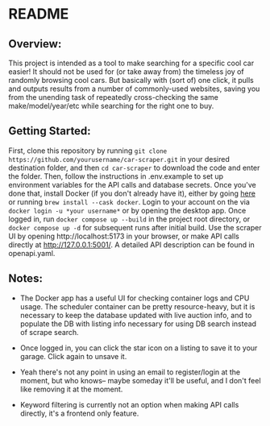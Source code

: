 # README

## Overview:

This project is intended as a tool to make searching for a specific cool car easier! It should not be used for (or take away from) the timeless joy of randomly browsing cool cars. But basically with (sort of) one click, it pulls and outputs results from a number of commonly-used websites, saving you from the unending task of repeatedly cross-checking the same make/model/year/etc while searching for the right one to buy.

## Getting Started:

First, clone this repository by running `git clone https://github.com/yourusername/car-scraper.git` in your desired destination folder, and then `cd car-scraper` to download the code and enter the folder. Then, follow the instructions in .env.example to set up environment variables for the API calls and database secrets. Once you've done that, install Docker (if you don't already have it), either by going [here](https://www.docker.com/products/docker-desktop/) or running `brew install --cask docker`. Login to your account on the via `docker login -u *your username*` or by opening the desktop app. Once logged in, run `docker compose up --build` in the project root directory, or `docker compose up -d` for subsequent runs after initial build. Use the scraper UI by opening http://localhost:5173 in your browser, or make API calls directly at http://127.0.0.1:5001/. A detailed API description can be found in openapi.yaml.

## Notes:

- The Docker app has a useful UI for checking container logs and CPU usage. The scheduler container can be pretty resource-heavy, but it is necessary to keep the database updated with live auction info, and to populate the DB with listing info necessary for using DB search instead of scrape search.

- Once logged in, you can click the star icon on a listing to save it to your garage. Click again to unsave it.

- Yeah there's not any point in using an email to register/login at the moment, but who knows– maybe someday it'll be useful, and I don't feel like removing it at the moment.

- Keyword filtering is currently not an option when making API calls directly, it's a frontend only feature.
